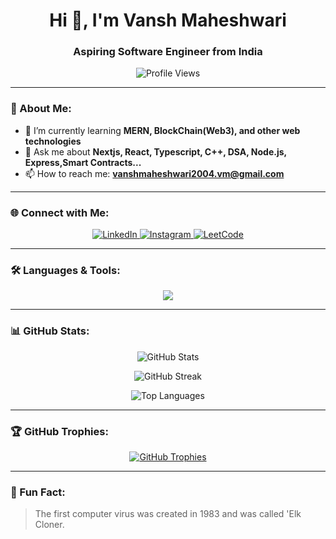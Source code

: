 ### <h1 align="center">Hi 👋, I'm Vansh Maheshwari</h1>
<h3 align="center">Aspiring Software Engineer from India</h3>

<p align="center">
  <img src="https://komarev.com/ghpvc/?username=Vansh98789&label=Profile%20views&color=0e75b6&style=flat" alt="Profile Views" />
</p>

---

### 🚀 About Me:
- 🌱 I’m currently learning **MERN, BlockChain(Web3), and other web technologies**
- 💬 Ask me about **Nextjs, React, Typescript, C++, DSA, Node.js, Express,Smart Contracts...**
- 📫 How to reach me: **vanshmaheshwari2004.vm@gmail.com**

---

### 🌐 Connect with Me:
<p align="center">
  <a href="https://www.linkedin.com/in/vansh-maheshwari2004/" target="_blank">
    <img src="https://img.shields.io/badge/LinkedIn-0077B5?style=for-the-badge&logo=linkedin&logoColor=white" alt="LinkedIn" />
  </a>
  <a href="https://www.instagram.com/vanshhhh_20" target="_blank">
    <img src="https://img.shields.io/badge/Instagram-E4405F?style=for-the-badge&logo=instagram&logoColor=white" alt="Instagram" />
  </a>
  <a href="https://leetcode.com/u/vansh__20/" target="_blank">
    <img src="https://img.shields.io/badge/LeetCode-FFA116?style=for-the-badge&logo=leetcode&logoColor=black" alt="LeetCode" />
  </a>
</p>

---

### 🛠️ Languages & Tools:
<p align="center">
  <img src="https://skillicons.dev/icons?i=html,css,js,react,nodejs,express,mongodb,mysql,cpp,git,linux,tailwind,redux,solidity" />
</p>

---

### 📊 GitHub Stats:
<p align="center">
  <img src="https://github-readme-stats.vercel.app/api?username=Vansh98789&show_icons=true&theme=radical" alt="GitHub Stats" />
</p>

<p align="center">
  <img src="https://github-readme-streak-stats.herokuapp.com/?user=Vansh98789&theme=radical" alt="GitHub Streak" />
</p>

<p align="center">
  <img src="https://github-readme-stats.vercel.app/api/top-langs?username=Vansh98789&show_icons=true&locale=en&layout=compact&theme=radical" alt="Top Languages" />
</p>

---

### 🏆 GitHub Trophies:
<p align="center">
  <a href="https://github.com/ryo-ma/github-profile-trophy">
    <img src="https://github-profile-trophy.vercel.app/?username=Vansh98789&theme=radical" alt="GitHub Trophies" />
  </a>
</p>

---

### 🎯 Fun Fact:
> The first computer virus was created in 1983 and was called 'Elk Cloner.
